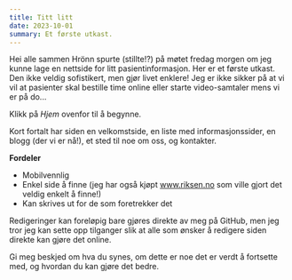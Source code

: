 ```yaml
---
title: Titt litt
date: 2023-10-01
summary: Et første utkast.
---
```

Hei alle sammen
Hrönn spurte (stillte!?) på møtet fredag ​​morgen om jeg kunne lage en nettside for litt pasientinformasjon. Her er et første utkast. Den ikke veldig sofistikert, men gjør livet enklere! Jeg er ikke sikker på at vi vil at pasienter skal bestille time online eller starte video-samtaler mens vi er på do...

Klikk på *Hjem* ovenfor til å begynne.

Kort fortalt har siden en velkomstside, en liste med informasjonssider, en blogg (der vi er nå!), et sted til noe om oss, og kontakter.

**Fordeler**
- Mobilvennlig
- Enkel side å finne (jeg har også kjøpt www.riksen.no som ville gjort det veldig enkelt å finne!)
- Kan skrives ut for de som foretrekker det

Redigeringer kan foreløpig bare gjøres direkte av meg på GitHub, men jeg tror jeg kan sette opp tilganger slik at alle som ønsker å redigere siden direkte kan gjøre det online.

Gi meg beskjed om hva du synes, om dette er noe det er verdt å fortsette med, og hvordan du kan gjøre det bedre.
